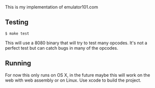 This is my implementation of emulator101.com

## Testing

```bash
$ make test
```

This will use a 8080 binary that will try to test many opcodes.  It's not a perfect test but can catch bugs in many of the opcodes.

## Running

For now this only runs on OS X, in the future maybe this will work on the web with web assembly or on Linux.  Use xcode to build the project.
